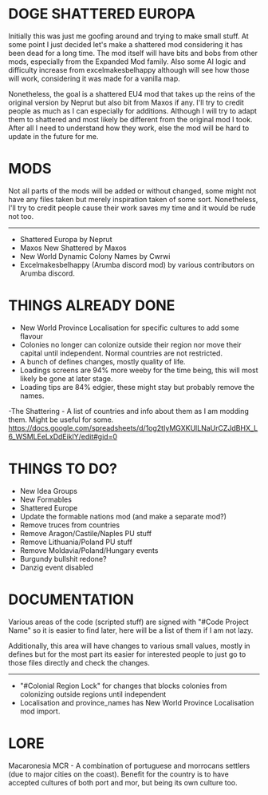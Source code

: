 # DOGE SHATTERED EUROPA
Initially this was just me goofing around and trying to make small stuff. At some point I just decided let's make a shattered
mod considering it has been dead for a long time. The mod itself will have bits and bobs from other mods, especially from the Expanded Mod family.
Also some AI logic and difficulty increase from excelmakesbelhappy although will see how those will work, considering it was made for a vanilla map.

Nonetheless, the goal is a shattered EU4 mod that takes up the reins of the original version by Neprut but also bit from Maxos if any.
I'll try to credit people as much as I can especially for additions. Although I will try to adapt them to shattered and most likely be different
from the original mod I took. After all I need to understand how they work, else the mod will be hard to update in the future for me.


# MODS
Not all parts of the mods will be added or without changed, some might not have any files taken but merely inspiration taken of some sort. Nonetheless, I'll try to credit people cause their work saves my time and it would be rude not too.

---------------------------------------------------------
- Shattered Europa by Neprut
- Maxos New Shattered by Maxos
- New World Dynamic Colony Names by Cwrwi
- Excelmakesbelhappy (Arumba discord mod) by various contributors on Arumba discord.



# THINGS ALREADY DONE

- New World Province Localisation for specific cultures to add some flavour
- Colonies no longer can colonize outside their region nor move their capital until independent. Normal countries are not restricted.
- A bunch of defines changes, mostly quality of life.
- Loadings screens are 94% more weeby for the time being, this will most likely be gone at later stage.
- Loading tips are 84% edgier, these might stay but probably remove the names.


-The Shattering - A list of countries and info about them as I am modding them. Might be useful for some.
https://docs.google.com/spreadsheets/d/1og2tIyMGXKUlLNaUrCZJdBHX_L6_WSMLEeLxDdEiklY/edit#gid=0


# THINGS TO DO?

- New Idea Groups
- New Formables
- Shattered Europe
- Update the formable nations mod (and make a separate mod?)
- Remove truces from countries
- Remove Aragon/Castile/Naples PU stuff
- Remove Lithuania/Poland PU stuff
- Remove Moldavia/Poland/Hungary events
- Burgundy bullshit redone?
- Danzig event disabled


# DOCUMENTATION

Various areas of the code (scripted stuff) are signed with "#Code Project Name" so it is easier to find later, here will be a list of them if I am not lazy.

Additionally, this area will have changes to various small values, mostly in defines but for the most part its easier for interested people to just go to those files directly and check the changes.

---------------------------------------------------------
- "#Colonial Region Lock" for changes that blocks colonies from colonizing outside regions until independent
- Localisation and province_names has New World Province Localisation mod import.



# LORE

Macaronesia MCR - A combination of portuguese and morrocans settlers (due to major cities on the coast). Benefit for the country is to have accepted cultures of both port and mor, but being its own culture too.